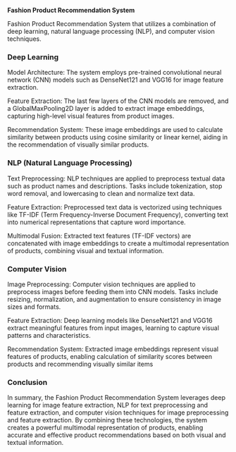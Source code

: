**Fashion Product Recommendation System**

Fashion Product Recommendation System that utilizes a combination of deep learning, natural language processing (NLP), and computer vision techniques. 

### Deep Learning ###

Model Architecture: The system employs pre-trained convolutional neural network (CNN) models such as DenseNet121 and VGG16 for image feature extraction.

Feature Extraction: The last few layers of the CNN models are removed, and a GlobalMaxPooling2D layer is added to extract image embeddings, capturing high-level visual features from product images.

Recommendation System: These image embeddings are used to calculate similarity between products using cosine similarity or linear kernel, aiding in the recommendation of visually similar products.

### NLP (Natural Language Processing) ###

Text Preprocessing: NLP techniques are applied to preprocess textual data such as product names and descriptions. Tasks include tokenization, stop word removal, and lowercasing to clean and normalize text data.

Feature Extraction: Preprocessed text data is vectorized using techniques like TF-IDF (Term Frequency-Inverse Document Frequency), converting text into numerical representations that capture word importance.

Multimodal Fusion: Extracted text features (TF-IDF vectors) are concatenated with image embeddings to create a multimodal representation of products, combining visual and textual information.

### Computer Vision ###

Image Preprocessing: Computer vision techniques are applied to preprocess images before feeding them into CNN models. Tasks include resizing, normalization, and augmentation to ensure consistency in image sizes and formats.

Feature Extraction: Deep learning models like DenseNet121 and VGG16 extract meaningful features from input images, learning to capture visual patterns and characteristics.

Recommendation System: Extracted image embeddings represent visual features of products, enabling calculation of similarity scores between products and recommending visually similar items

### Conclusion ###

In summary, the Fashion Product Recommendation System leverages deep learning for image feature extraction, NLP for text preprocessing and feature extraction, and computer vision techniques for image preprocessing and feature extraction. By combining these technologies, the system creates a powerful multimodal representation of products, enabling accurate and effective product recommendations based on both visual and textual information.
